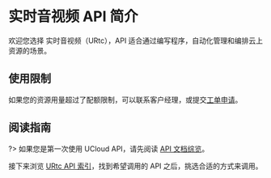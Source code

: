 



# 实时音视频 API 简介

欢迎您选择 实时音视频（URtc），API 适合通过编写程序，自动化管理和编排云上资源的场景。

## 使用限制

如果您的资源用量超过了配额限制，可以联系客户经理，或提交[工单申请](https://accountv2.ucloud.cn/work_ticket)。

## 阅读指南

?> 如果您是第一次使用 UCloud API，请先阅读 [API 文档综览](/api/summary/README)。

接下来浏览 [URtc API 索引](api/urtc-api/index.md)，找到希望调用的 API 之后，挑选合适的方式来调用。




